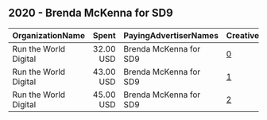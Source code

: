 ## 2020 - Brenda McKenna for SD9 
|OrganizationName|Spent|PayingAdvertiserNames|CreativeUrls|Impressions|Genders|AgeBrackets|CountryCodes|BillingAddresses|CandidateBallotInformation|
|:---|---:|:---|:---|---:|:---|:---|:---|:---|:---|
|Run the World Digital|32.00 USD|Brenda McKenna for SD9|[0](https://www.snap.com/political-ads/asset/759d30c84c26dc721752f0af62d39537be35efe3340465f0318f3e1704269722?mediaType=mp4)|3,660||18+|united states|"1324 Spaight St,Madison,53703,US"|Brenda McKenna for SD9|
|Run the World Digital|43.00 USD|Brenda McKenna for SD9|[1](https://www.snap.com/political-ads/asset/b5fd6f8b9aaa59f34808dddb797fbed622acecd72047d485e14247480c78ddaf?mediaType=mp4)|5,039||18+|united states|"1324 Spaight St,Madison,53703,US"|Brenda McKenna for SD9|
|Run the World Digital|45.00 USD|Brenda McKenna for SD9|[2](https://www.snap.com/political-ads/asset/b5fd6f8b9aaa59f34808dddb797fbed622acecd72047d485e14247480c78ddaf?mediaType=mp4)|6,302||18+|united states|"1324 Spaight St,Madison,53703,US"|Brenda McKenna for SD9|
